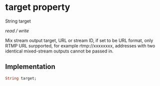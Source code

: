 


# target property







String target
  
_<span class="feature">read / write</span>_



<p>Mix stream output target, URL or stream ID, if set to be URL format, only RTMP URL surpported, for example rtmp://xxxxxxxx, addresses with two identical mixed-stream outputs cannot be passed in.</p>



## Implementation

```dart
String target;
```







